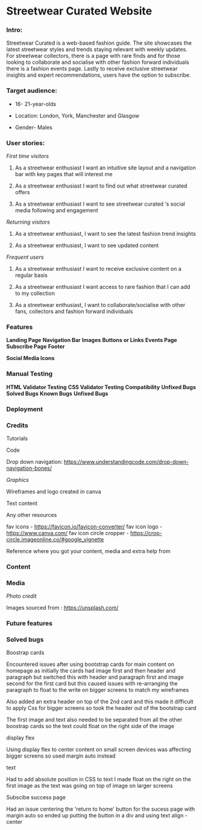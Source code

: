 # Streetwear Curated Website

### Intro:

Streetwear Curated is a web-based fashion guide. The site showcases the latest streetwear styles and trends staying relevant with weekly updates. For streetwear collectors, there is a page with rare finds and for those looking to collaborate and socialise with other fashion forward individuals there is a fashion events page. Lastly to receive exclusive streetwear insights and expert recommendations, users have the option to subscribe.

### Target audience:

- 16- 21-year-olds

- Location: London, York, Manchester and Glasgow

- Gender- Males

### User stories:

_First time visitors_

1. As a streetwear enthusiast I want an intuitive site layout and a navigation bar with key pages that will interest me

2. As a streetwear enthusiast I want to find out what streetwear curated offers

3. As a streetwear enthusiast I want to see streetwear curated ‘s social media following and engagement

_Returning visitors_

1. As a streetwear enthusiast, I want to see the latest fashion trend insights

2. As a streetwear enthusiast, I want to see updated content

_Frequent users_

1. As a streetwear enthusiast I want to receive exclusive content on a regular basis

2. As a streetwear enthusiast I want access to rare fashion that I can add to my collection

3. As a streetwear enthusiast, I want to collaborate/socialise with other fans, collectors and fashion forward individuals

### Features

**Landing Page**
**Navigation Bar**
**Images**
**Buttons or Links**
**Events Page**
**Subscribe Page**
**Footer**

**Social Media Icons**

### Manual Testing

**HTML Validator Testing**
**CSS Validator Testing**
**Compatibility**
**Unfixed Bugs**
**Solved Bugs**
**Known Bugs**
**Unfixed Bugs**

### Deployment

### Credits

Tutorials

Code

Drop down navigation: https://www.understandingcode.com/drop-down-navigation-bones/

_Graphics_

Wireframes and logo created in canva

Text content

Any other resources

fav icons - https://favicon.io/favicon-converter/
fav icon logo - https://www.canva.com/
fav icon circle cropper - https://crop-circle.imageonline.co/#google_vignette

Reference where you got your content, media and extra help from

### Content

### Media

_Photo credit_

Images sourced from : https://unsplash.com/

### Future features

### Solved bugs

Boostrap cards

Encountered issues after using bootstrap cards for main content on homepage as initially the cards had image first and then header and paragraph but switched this with header and paragraph first and image second for the first card but this caused issues with re-arranging the paragraph to float to the write on bigger screens to match my wireframes

Also added an extra header on top of the 2nd card and this made it difficult to apply Css for bigger screens so took the header out of the bootstrap card

The first image and text also needed to be separated from all the other boostrap cards so the text could float on the right side of the image

display flex

Using display flex to center content on small screen devices was affecting bigger screens so used margin auto instead

text

Had to add absolute position in CSS to text I made float on the right on the first image as the text was going on top of image on larger screens

Subscibe success page

Had an issue centering the 'return to home' button for the sucess page with margin auto so ended up putting the button in a div and using text align - center
